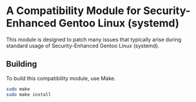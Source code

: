 # A Compatibility Module for Security-Enhanced Gentoo Linux (systemd)
This module is designed to patch many issues that typically arise during standard usage of Security-Enhanced Gentoo Linux (systemd).

## Building
To build this compatibility module, use Make.

```bash
sudo make
sudo make install
```
